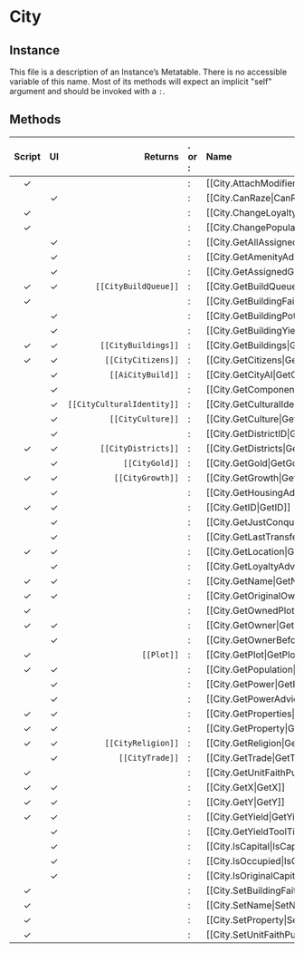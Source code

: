 # City
## Instance
This file is a description of an Instance’s Metatable. There is no accessible variable of this name. Most of its methods will expect an implicit "self" argument and should be invoked with a `:`.

## Methods
| Script | UI  | Returns | . or : | Name | Arguments |
|:------:|:---:| -------:|:---- |:---- |:--------- |
|✓| | |:|[[City.AttachModifierByID\|AttachModifierByID]]| |
| |✓| |:|[[City.CanRaze\|CanRaze]]| |
|✓| | |:|[[City.ChangeLoyalty\|ChangeLoyalty]]| |
|✓| | |:|[[City.ChangePopulation\|ChangePopulation]]| |
| |✓| |:|[[City.GetAllAssignedGovernors\|GetAllAssignedGovernors]]| |
| |✓| |:|[[City.GetAmenityAdvice\|GetAmenityAdvice]]| |
| |✓| |:|[[City.GetAssignedGovernor\|GetAssignedGovernor]]| |
|✓|✓|<code>[[CityBuildQueue]]</code>|:|[[City.GetBuildQueue\|GetBuildQueue]]| |
|✓| | |:|[[City.GetBuildingFaithPurchaseEnabled\|GetBuildingFaithPurchaseEnabled]]| |
| |✓| |:|[[City.GetBuildingPotentialYield\|GetBuildingPotentialYield]]| |
| |✓| |:|[[City.GetBuildingYield\|GetBuildingYield]]| |
|✓|✓|<code>[[CityBuildings]]</code>|:|[[City.GetBuildings\|GetBuildings]]| |
|✓|✓|<code>[[CityCitizens]]</code>|:|[[City.GetCitizens\|GetCitizens]]| |
| |✓|<code>[[AiCityBuild]]</code>|:|[[City.GetCityAI\|GetCityAI]]| |
| |✓| |:|[[City.GetComponentID\|GetComponentID]]| |
| |✓|<code>[[CityCulturalIdentity]]</code>|:|[[City.GetCulturalIdentity\|GetCulturalIdentity]]| |
| |✓|<code>[[CityCulture]]</code>|:|[[City.GetCulture\|GetCulture]]| |
| |✓| |:|[[City.GetDistrictID\|GetDistrictID]]| |
|✓|✓|<code>[[CityDistricts]]</code>|:|[[City.GetDistricts\|GetDistricts]]| |
| |✓|<code>[[CityGold]]</code>|:|[[City.GetGold\|GetGold]]| |
|✓|✓|<code>[[CityGrowth]]</code>|:|[[City.GetGrowth\|GetGrowth]]| |
| |✓| |:|[[City.GetHousingAdvice\|GetHousingAdvice]]| |
|✓|✓| |:|[[City.GetID\|GetID]]| |
| |✓| |:|[[City.GetJustConqueredFrom\|GetJustConqueredFrom]]| |
| |✓| |:|[[City.GetLastTransferType\|GetLastTransferType]]| |
|✓|✓| |:|[[City.GetLocation\|GetLocation]]| |
| |✓| |:|[[City.GetLoyaltyAdvice\|GetLoyaltyAdvice]]| |
|✓|✓| |:|[[City.GetName\|GetName]]| |
|✓|✓| |:|[[City.GetOriginalOwner\|GetOriginalOwner]]| |
|✓| | |:|[[City.GetOwnedPlots\|GetOwnedPlots]]| |
|✓|✓| |:|[[City.GetOwner\|GetOwner]]| |
| |✓| |:|[[City.GetOwnerBeforeOccupation\|GetOwnerBeforeOccupation]]| |
|✓| |<code>[[Plot]]</code>|:|[[City.GetPlot\|GetPlot]]| |
|✓|✓| |:|[[City.GetPopulation\|GetPopulation]]| |
| |✓| |:|[[City.GetPower\|GetPower]]| |
| |✓| |:|[[City.GetPowerAdvice\|GetPowerAdvice]]| |
|✓|✓| |:|[[City.GetProperties\|GetProperties]]| |
|✓|✓| |:|[[City.GetProperty\|GetProperty]]| |
|✓|✓|<code>[[CityReligion]]</code>|:|[[City.GetReligion\|GetReligion]]| |
| |✓|<code>[[CityTrade]]</code>|:|[[City.GetTrade\|GetTrade]]| |
|✓| | |:|[[City.GetUnitFaithPurchaseEnabled\|GetUnitFaithPurchaseEnabled]]| |
|✓|✓| |:|[[City.GetX\|GetX]]| |
|✓|✓| |:|[[City.GetY\|GetY]]| |
|✓|✓| |:|[[City.GetYield\|GetYield]]| |
| |✓| |:|[[City.GetYieldToolTip\|GetYieldToolTip]]| |
| |✓| |:|[[City.IsCapital\|IsCapital]]| |
| |✓| |:|[[City.IsOccupied\|IsOccupied]]| |
| |✓| |:|[[City.IsOriginalCapital\|IsOriginalCapital]]| |
|✓| | |:|[[City.SetBuildingFaithPurchaseEnabled\|SetBuildingFaithPurchaseEnabled]]| |
|✓| | |:|[[City.SetName\|SetName]]| |
|✓| | |:|[[City.SetProperty\|SetProperty]]| |
|✓| | |:|[[City.SetUnitFaithPurchaseEnabled\|SetUnitFaithPurchaseEnabled]]| |
